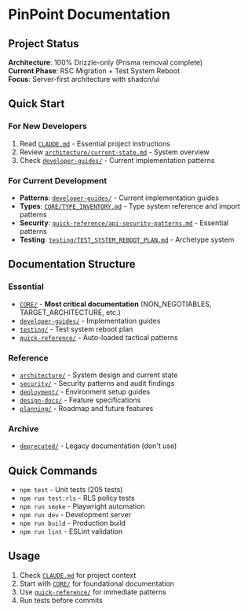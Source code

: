# PinPoint Documentation

## Project Status

**Architecture**: 100% Drizzle-only (Prisma removal complete)  
**Current Phase**: RSC Migration + Test System Reboot  
**Focus**: Server-first architecture with shadcn/ui

## Quick Start

### For New Developers

1. Read [`CLAUDE.md`](../CLAUDE.md) - Essential project instructions
2. Review [`architecture/current-state.md`](./architecture/current-state.md) - System overview
3. Check [`developer-guides/`](./developer-guides/) - Current implementation patterns

### For Current Development

- **Patterns**: [`developer-guides/`](./developer-guides/) - Current implementation guides
- **Types**: [`CORE/TYPE_INVENTORY.md`](./CORE/TYPE_INVENTORY.md) - Type system reference and import patterns
- **Security**: [`quick-reference/api-security-patterns.md`](./quick-reference/api-security-patterns.md) - Essential patterns
- **Testing**: [`testing/TEST_SYSTEM_REBOOT_PLAN.md`](./testing/TEST_SYSTEM_REBOOT_PLAN.md) - Archetype system

## Documentation Structure

### Essential

- [`CORE/`](./CORE/) - **Most critical documentation** (NON_NEGOTIABLES, TARGET_ARCHITECTURE, etc.)
- [`developer-guides/`](./developer-guides/) - Implementation guides
- [`testing/`](./testing/) - Test system reboot plan
- [`quick-reference/`](./quick-reference/) - Auto-loaded tactical patterns

### Reference

- [`architecture/`](./architecture/) - System design and current state
- [`security/`](./security/) - Security patterns and audit findings
- [`deployment/`](./deployment/) - Environment setup guides
- [`design-docs/`](./design-docs/) - Feature specifications
- [`planning/`](./planning/) - Roadmap and future features

### Archive

- [`deprecated/`](./deprecated/) - Legacy documentation (don't use)

## Quick Commands

- `npm test` - Unit tests (205 tests)
- `npm run test:rls` - RLS policy tests  
- `npm run smoke` - Playwright automation
- `npm run dev` - Development server
- `npm run build` - Production build
- `npm run lint` - ESLint validation

## Usage

1. Check [`CLAUDE.md`](../CLAUDE.md) for project context
2. Start with [`CORE/`](./CORE/) for foundational documentation
3. Use [`quick-reference/`](./quick-reference/) for immediate patterns
4. Run tests before commits
